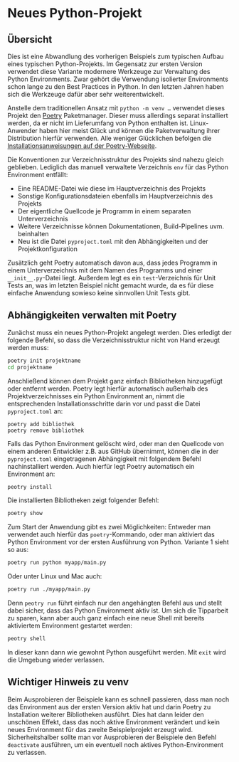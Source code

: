 Neues Python-Projekt
====================

Übersicht
---------

Dies ist eine Abwandlung des vorherigen Beispiels zum typischen Aufbau
eines typischen Python-Projekts. Im Gegensatz zur ersten Version verwendet
diese Variante modernere Werkzeuge zur Verwaltung des Python Environments.
Zwar gehört die Verwendung isolierter Environments schon lange zu den Best
Practices in Python. In den letzten Jahren haben sich die Werkzeuge dafür
aber sehr weiterentwickelt.

Anstelle dem traditionellen Ansatz mit `python -m venv …` verwendet dieses
Projekt den [Poetry](https://python-poetry.org) Paketmanager. Dieser muss
allerdings separat installiert werden, da er nicht im Lieferumfang von
Python enthalten ist. Linux-Anwender haben hier meist Glück und können
die Paketverwaltung ihrer Distribution hierfür verwenden. Alle weniger
Glücklichen befolgen die [Installationsanweisungen auf der Poetry-Webseite](https://python-poetry.org/docs/#installation).

Die Konventionen zur Verzeichnisstruktur des Projekts sind nahezu gleich
geblieben. Lediglich das manuell verwaltete Verzeichnis `env` für das
Python Environment entfällt:

 * Eine README-Datei wie diese im Hauptverzeichnis des Projekts
 * Sonstige Konfigurationsdateien ebenfalls im Hauptverzeichnis des Projekts
 * Der eigentliche Quellcode je Programm in einem separaten Unterverzeichnis
 * Weitere Verzeichnisse können Dokumentationen, Build-Pipelines uvm. beinhalten
 * Neu ist die Datei `pyproject.toml` mit den Abhängigkeiten und der Projektkonfiguration

Zusätzlich geht Poetry automatisch davon aus, dass jedes Programm in einem
Unterverzeichnis mit dem Namen des Programms und einer `__init__.py`-Datei
liegt. Außerdem legt es ein `test`-Verzeichnis für Unit Tests an, was im
letzten Beispiel nicht gemacht wurde, da es für diese einfache Anwendung
sowieso keine sinnvollen Unit Tests gibt.

Abhängigkeiten verwalten mit Poetry
-----------------------------------

Zunächst muss ein neues Python-Projekt angelegt werden. Dies erledigt
der folgende Befehl, so dass die Verzeichnisstruktur nicht von Hand
erzeugt werden muss:

```sh
poetry init projektname
cd projektname
```

Anschließend können dem Projekt ganz einfach Bibliotheken hinzugefügt
oder entfernt werden. Poetry legt hierfür automatisch außerhalb des
Projektverzeichnisses ein Python Environment an, nimmt die entsprechenden
Installationsschritte darin vor und passt die Datei `pyproject.toml` an:

```
poetry add bibliothek
poetry remove bibliothek
```

Falls das Python Environment gelöscht wird, oder man den Quellcode von einem
anderen Entwickler z.B. aus GitHub übernimmt, können die in der `pyproject.toml`
eingetragenen Abhängigkeit mit folgendem Befehl nachinstalliert werden. Auch
hierfür legt Poetry automatisch ein Environment an:

```sh
peotry install
```

Die installierten Bibliotheken zeigt folgender Befehl:

```sh
poetry show
```

Zum Start der Anwendung gibt es zwei Möglichkeiten: Entweder man verwendet
auch hierfür das `poetry`-Kommando, oder man aktiviert das Python Environment
vor der ersten Ausführung von Python. Variante 1 sieht so aus:

```sh
poetry run python myapp/main.py
```

Oder unter Linux und Mac auch:

```sh
poetry run ./myapp/main.py
```

Denn `peotry run` führt einfach nur den angehängten Befehl aus und stellt
dabei sicher, dass das Python Environment aktiv ist. Um sich die Tipparbeit
zu sparen, kann aber auch ganz einfach eine neue Shell mit bereits aktiviertem
Environment gestartet werden:

```sh
peotry shell
```

In dieser kann dann wie gewohnt Python ausgeführt werden. Mit `exit` wird
die Umgebung wieder verlassen.

Wichtiger Hinweis zu venv
-------------------------

Beim Ausprobieren der Beispiele kann es schnell passieren, dass man noch
das Environment aus der ersten Version aktiv hat und darin Poetry zu
Installation weiterer Bibliotheken ausführt. Dies hat dann leider den
unschönen Effekt, dass das noch aktive Environment verändert und kein neues
Environment für das zweite Beispielprojekt erzeugt wird. Sicherheitshalber
sollte man vor Ausprobieren der Beispiele den Befehl `deactivate` ausführen,
um ein eventuell noch aktives Python-Environment zu verlassen.
